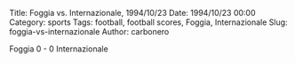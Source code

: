 Title: Foggia vs. Internazionale, 1994/10/23
Date: 1994/10/23 00:00
Category: sports
Tags: football, football scores, Foggia, Internazionale
Slug: foggia-vs-internazionale
Author: carbonero


Foggia 0 - 0 Internazionale

